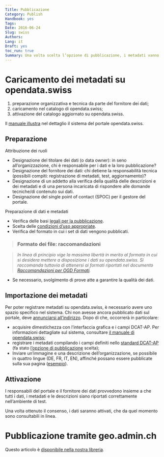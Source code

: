 ```yaml
---
Title: Pubblicazione
Category: Publish
Handbook: yes
Tags:
Date: 2016-06-24
Slug: swiss
Authors:
Lang: it
Draft: yes
toc_run: true
Summary: Una volta scelta l’opzione di pubblicazione, i metadati vanno caricati su opendata.swiss seguendo le tre tappe seguenti. Questo viene fatto in molti casi direttamente su opendata.swiss. Se si desidera pubblicare i dati geografici, questo avviene tramite su geo.admin.ch
---
```


<a name="opendataswiss"></a>
# Caricamento dei metadati su opendata.swiss

1. preparazione organizzativa e tecnica da parte del fornitore dei dati;
2. caricamento nel catalogo di opendata.swiss;
3. attivazione del catalogo aggiornato su opendata.swiss.

Il [manuale illustra](/it/library/opendataswiss-userguide) nel dettaglio il sistema del portale opendata.swiss.

## Preparazione

Attribuzione dei ruoli

- Designazione del titolare dei dati (o data owner): in seno all’organizzazione, chi è responsabile per i dati e la loro pubblicazione?
- Designazione del fornitore dei dati: chi detiene la responsabilità tecnica (possibili compiti: registrazione di metadati, test, aggiornamento)?
- Designazione di un addetto alla verifica della qualità delle descrizioni e dei metadati e di una persona incaricata di rispondere alle domande tecniche/di contenuto sui dati.
- Designazione del single point of contact (SPOC) per il gestore del portale.

Preparazione di dati e metadati

- Verifica delle basi [legali per la pubblicazione](/it/prepare/frameworks).
- Scelta delle [condizioni d’uso appropriate](/it/prepare/terms).
- Verifica del formato in cui i set di dati vengono pubblicati.

> ### Formato dei file: raccomandazioni

> _In linea di principio vige la massima libertà in merito al formato in cui si desidera mettere a disposizione i dati su opendata.swiss. Si raccomanda tuttavia di attenersi ai formati riportati nel documento [Raccomandazioni per OGD Formati](/it/library/empfehlungen-formate)._

- Se necessario, svolgimento di prove atte a garantire la qualità dei dati.

## Importazione dei metadati

Per poter registrare metadati su opendata.swiss, è necessario avere uno spazio specifico nel sistema. Chi non avesse ancora pubblicato dati sul portale, deve [annunciarsi all’indirizzo](http://opendata.swiss/it/contact/). Dopo di che, occorrerà in particolare:

- acquisire dimestichezza con l’interfaccia grafica e i campi DCAT-AP. Per informazioni dettagliate sul sistema, consultare [il manuale di opendata.swiss](/it/library/opendataswiss-userguide);
- registrare i metadati compilando i campi definiti nello [standard DCAT-AP](/it/library/ch-dcat-ap) (fa stato [l’opzione di pubblicazione](/it/publish/options) scelta);
- Inviare un’immagine e una descrizione dell’organizzazione, se possibile in quattro lingue (DE, FR, IT, EN), affinché possano essere pubblicate sulla sua pagina ([esempio](https://opendata.swiss/it/organization/schweizerisches-bundesarchiv-bar)).

## Attivazione

I responsabili del portale e il fornitore dei dati provvedono insieme a che tutti i dati, i metadati e le descrizioni siano riportati correttamente nell’ambiente di test.

Una volta ottenuto il consenso, i dati saranno attivati, che da quel momento sono consultabili in linea.

<a name="geoadmin"></a>
# Pubblicazione tramite geo.admin.ch

Questo articolo è [disponibile nella nostra libreria](/it/library/geodaten-publikation).
